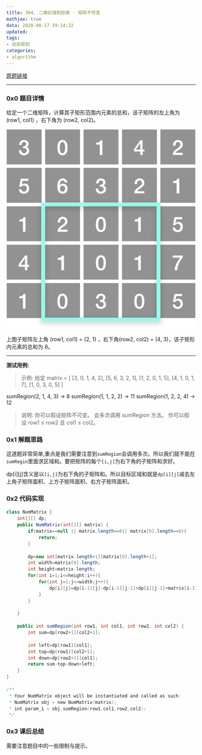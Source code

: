 ```yaml
---
title: 304. 二维区域和检索 - 矩阵不可变
mathjax: true
data: 2020-08-17 19:14:22
updated:
tags:
- 动态规划
categories:
- algorithm
---
```


[原题链接](https://leetcode-cn.com/problems/range-sum-query-2d-immutable)

---

### 0x0 题目详情

给定一个二维矩阵，计算其子矩形范围内元素的总和，该子矩阵的左上角为 (row1, col1) ，右下角为 (row2, col2)。

![](images/304.png)

上图子矩阵左上角 (row1, col1) = (2, 1) ，右下角(row2, col2) = (4, 3)，该子矩形内元素的总和为 8。

---

**测试用例:**

>示例:
给定 matrix = [
  [3, 0, 1, 4, 2],
  [5, 6, 3, 2, 1],
  [1, 2, 0, 1, 5],
  [4, 1, 0, 1, 7],
  [1, 0, 3, 0, 5]
]

sumRegion(2, 1, 4, 3) -> 8
sumRegion(1, 1, 2, 2) -> 11
sumRegion(1, 2, 2, 4) -> 12

>说明:
你可以假设矩阵不可变。
会多次调用 sumRegion 方法。
你可以假设 row1 ≤ row2 且 col1 ≤ col2。


### 0x1 解题思路

这道题非常简单,重点是我们需要注意到`sumRegion`会调用多次。所以我们就不能在`sumRegin`里面求区域和。要把矩阵的每个`[i,j]`为右下角的子矩阵和求好。

dp\[i]\[j]含义是以`[i,j]`为右下角的子矩阵和。所以目标区域和就是`dp[i][j]`减去左上角子矩阵面积、上方子矩阵面积、右方子矩阵面积。


### 0x2 代码实现

``` java
class NumMatrix {
    int[][] dp;
    public NumMatrix(int[][] matrix) {
        if(matrix==null || matrix.length==0|| matrix[0].length==0){
            return;
        }
        
        dp=new int[matrix.length+1][matrix[0].length+1];
        int width=matrix[0].length;
        int height=matrix.length;
        for(int i=1;i<=height;i++){
            for(int j=1;j<=width;j++){
                dp[i][j]=dp[i-1][j]-dp[i-1][j-1]+dp[i][j-1]+matrix[i-1][j-1];
            }
        }
        
    }
    
    public int sumRegion(int row1, int col1, int row2, int col2) {
        int sum=dp[row2+1][col2+1];
        
        int left=dp[row1][col1];
        int top=dp[row1][col2+1];
        int down=dp[row2+1][col1];
        return sum-top-down+left;
    }
}

/**
 * Your NumMatrix object will be instantiated and called as such:
 * NumMatrix obj = new NumMatrix(matrix);
 * int param_1 = obj.sumRegion(row1,col1,row2,col2);
 */
```

### 0x3 课后总结

需要注意题目中的一些限制与提示。